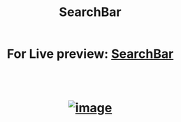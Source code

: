 <h1 align="center">SearchBar<br>
<br>
<p align="center">
For Live preview: <a href="https://ash-win-n.github.io/hidden-search/">SearchBar<p><br>

<p align="center">

![image](https://user-images.githubusercontent.com/70138036/186725900-9f4b19c3-f2ef-49d0-a091-8b4df06aba17.png)


</p>
